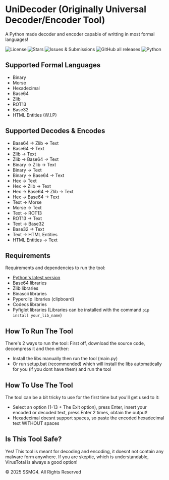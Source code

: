 # UniDecoder (Originally Universal Decoder/Encoder Tool)
A Python made decoder and encoder capable of writting in most formal languages!

![License](https://img.shields.io/github/license/SSMG4/Universal-Decoder-Encoder-Tool)
![Stars](https://img.shields.io/github/stars/SSMG4/Universal-Decoder-Encoder-Tool?style=social)
![Issues & Submissions](https://img.shields.io/github/issues/SSMG4/Universal-Decoder-Encoder-Tool)
![GitHub all releases](https://img.shields.io/github/downloads/SSMG4/Universal-Decoder-Encoder-Tool/total?label=Downloads&logo=github)
![Python](https://img.shields.io/badge/-Python-306998?logo=python&logoColor=yellow&style=flat)

## Supported Formal Languages
- Binary
- Morse
- Hexadecimal
- Base64
- Zlib
- ROT13
- Base32
- HTML Entities (W.I.P)

## Supported Decodes & Encodes
- Base64 -> Zlib -> Text
- Base64 -> Text
- Zlib -> Text
- Zlib -> Base64 -> Text
- Binary -> Zlib -> Text
- Binary -> Text
- Binary -> Base64 -> Text
- Hex -> Text
- Hex -> Zlib -> Text
- Hex -> Base64 -> Zlib -> Text
- Hex -> Base64 -> Text
- Text -> Morse
- Morse -> Text
- Text -> ROT13
- ROT13 -> Text
- Text -> Base32
- Base32 -> Text
- Text -> HTML Entities
- HTML Entities -> Text

## Requirements
Requirements and dependencies to run the tool:
- [Python's latest version](https://www.python.org/)
- Base64 libraries
- Zlib libraries
- Binascii libraries
- Pyperclip libraries (clipboard)
- Codecs libraries
- Pyfiglet libraries
(Libraries can be installed with the command ```pip install your_lib_name```)

## How To Run The Tool
There's 2 ways to run the tool:
First off, download the source code, decompress it and then either:
- Install the libs manually then run the tool (main.py)
- Or run setup.bat (recommended) which will install the libs automatically for you (if you dont have them) and run the tool

## How To Use The Tool
The tool can be a bit tricky to use for the first time but you'll get used to it:
- Select an option (1-13 + The Exit option), press Enter, insert your encoded or decoded text, press Enter 2 times, obtain the output!
- Hexadecimal doesnt support spaces, so paste the encoded hexadecimal text WITHOUT spaces

## Is This Tool Safe?
Yes! This tool is meant for decoding and encoding, it doesnt not contain any malware form anywhere.
If you are skeptic, which is understandable, VirusTotal is always a good option!

&copy; 2025 SSMG4. All Rights Reserved
